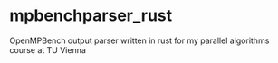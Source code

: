 # mpbenchparser_rust
OpenMPBench output parser written in rust for my parallel algorithms course at TU Vienna
